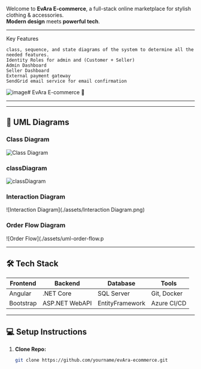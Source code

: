 Welcome to **EvAra E-commerce**, a full-stack online marketplace for stylish clothing & accessories.  
**Modern design** meets **powerful tech**.

---
Key Features

    class, sequence, and state diagrams of the system to determine all the needed features.
    Identity Roles for admin and (Customer + Seller)
    Admin Dashboard
    Seller Dashboard
    External payment gateway
    SendGrid email service for email confirmation


![image](https://github.com/user-attachments/assets/18c680e6-eb59-4bc7-92e9-c7da76974937)# EvAra E-commerce 🛒


---


---
## 📘 UML Diagrams

### Class Diagram

![Class Diagram](./assets/uml-class-diagram.png)

### classDiagram

![classDiagram](https://drive.google.com/drive/folders/181sdzldFozvp8k09ajallaj_v4QQDuva)

### Interaction Diagram

![Interaction Diagram](./assets/Interaction Diagram.png)


### **Order Flow Diagram**

![Order Flow](./assets/uml-order-flow.p

---

## 🛠️ Tech Stack

| Frontend  | Backend       | Database   | Tools           |
|-----------|---------------|------------|-----------------|
| Angular   | .NET Core     | SQL Server | Git, Docker     |
| Bootstrap | ASP.NET WebAPI| EntityFramework | Azure CI/CD  |

---

## 💻 Setup Instructions

1. **Clone Repo:**
   ```bash
   git clone https://github.com/yourname/evAra-ecommerce.git
